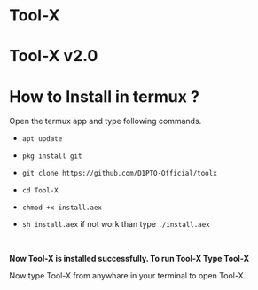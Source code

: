 # Tool-X

# Tool-X v2.0

# How to Install in termux ?

Open the termux app and type following commands.

* `apt update`

* `pkg install git`

* `git clone https://github.com/D1PTO-Official/toolx`

* `cd Tool-X`

* `chmod +x install.aex`

* `sh install.aex` if not work than type `./install.aex`

<br/>

**Now Tool-X is installed successfully. To run Tool-X Type Tool-X**

Now type Tool-X from anywhare in your terminal to open Tool-X.
